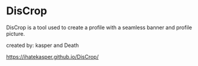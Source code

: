 # DisCrop
DisCrop is a tool used to create a profile with a seamless banner and profile picture.

created by: kasper and Death


https://ihatekasper.github.io/DisCrop/
